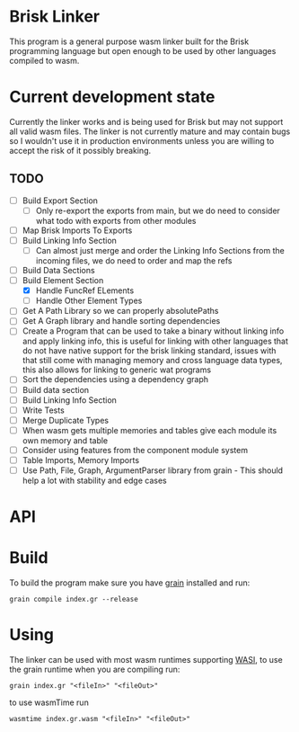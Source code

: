 # Brisk Linker
This program is a general purpose wasm linker built for the Brisk programming language but open enough to be used by other languages compiled to wasm.

# Current development state
Currently the linker works and is being used for Brisk but may not support all valid wasm files. The linker is not currently mature and may contain bugs so I wouldn't use it in production environments unless you are willing to accept the risk of it possibly breaking.

## TODO
+ [ ] Build Export Section
  + [ ] Only re-export the exports from main, but we do need to consider what todo with exports from other modules
+ [ ] Map Brisk Imports To Exports
+ [ ] Build Linking Info Section
  + [ ] Can almost just merge and order the Linking Info Sections from the incoming files, we do need to order and map the refs
+ [ ] Build Data Sections
+ [ ] Build Element Section
  + [x] Handle FuncRef ELements
  + [ ] Handle Other Element Types
+ [ ] Get A Path Library so we can properly absolutePaths
+ [ ] Get A Graph library and handle sorting dependencies
+ [ ] Create a Program that can be used to take a binary without linking info and apply linking info, this is useful for linking with other languages that do not have native support for the brisk linking standard, issues with that still come with managing memory and cross language data types, this also allows for linking to generic wat programs
+ [ ] Sort the dependencies using a dependency graph
+ [ ] Build data section
+ [ ] Build Linking Info Section
+ [ ] Write Tests
+ [ ] Merge Duplicate Types
+ [ ] When wasm gets multiple memories and tables give each module its own memory and table
+ [ ] Consider using features from the component module system
+ [ ] Table Imports, Memory Imports
+ [ ] Use Path, File, Graph, ArgumentParser library from grain - This should help a lot with stability and edge cases

# API

# Build
To build the program make sure you have [grain](https://grain-lang.org/) installed and run:
```
grain compile index.gr --release
```

# Using
The linker can be used with most wasm runtimes supporting [WASI](https://wasi.dev/), to use the grain runtime when you are compiling run:
```
grain index.gr "<fileIn>" "<fileOut>"
```
to use wasmTime run
```
wasmtime index.gr.wasm "<fileIn>" "<fileOut>"
```